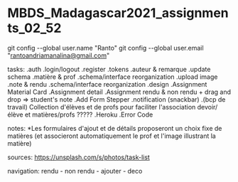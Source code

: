 # MBDS_Madagascar2021_assignments_02_52
git config --global user.name "Ranto"
git config --global user.email "rantoandriamanalina@gmail.com"

tasks:
.auth
    .login/logout
    .register
    .tokens
.auteur & remarque
    .update schema
.matière & prof
    .schema/interface reorganization
    .upload image
.note & rendu
    .schema/interface reorganization
.design
    .Assignment Material Card
    .Assignment detail
    .Assignment rendu & non rendu 
        + drag and drop => student's note
    .Add Form Stepper
.notification (snackbar)
.(bcp de travail) Collection d'élèves et de profs pour faciliter l'association devoir/élève et matières/profs ?????
.Heroku
.Error Code

notes: 
    *Les formulaires d'ajout et de détails proposeront un choix fixe de matières (et associeront automatiquement le prof et l'image illustrant la matière)


sources:
https://unsplash.com/s/photos/task-list


navigation: rendu - non rendu - ajouter - deco